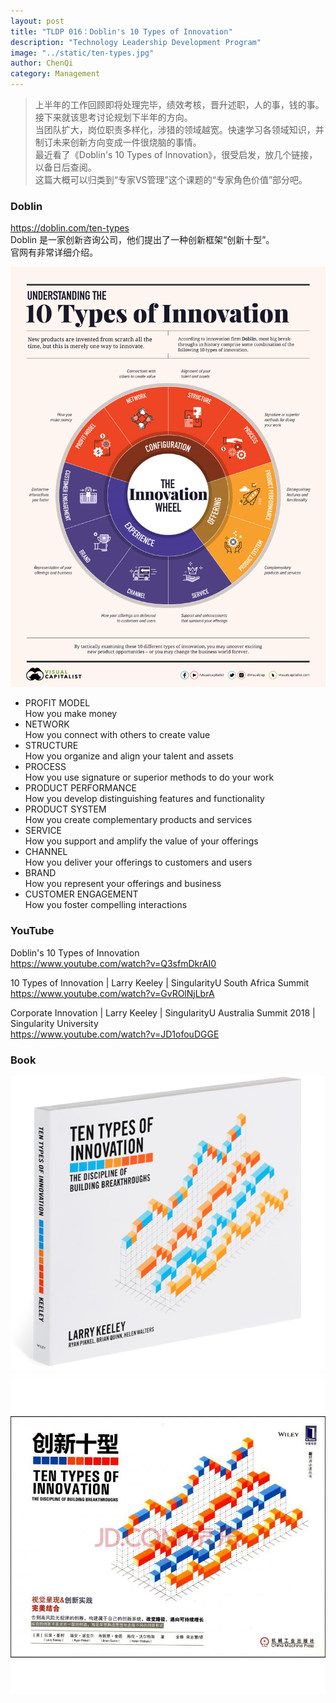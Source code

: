 ```yaml
---
layout: post
title: "TLDP 016：Doblin's 10 Types of Innovation"
description: "Technology Leadership Development Program"
image: "../static/ten-types.jpg"
author: ChenQi
category: Management
---
```


> 上半年的工作回顾即将处理完毕，绩效考核，晋升述职，人的事，钱的事。接下来就该思考讨论规划下半年的方向。  
当团队扩大，岗位职责多样化，涉猎的领域越宽。快速学习各领域知识，并制订未来创新方向变成一件很烧脑的事情。  
最近看了《Doblin's 10 Types of Innovation》，很受启发，放几个链接，以备日后查阅。  
这篇大概可以归类到“专家VS管理”这个课题的“专家角色价值”部分吧。  

### Doblin

https://doblin.com/ten-types  
Doblin 是一家创新咨询公司，他们提出了一种创新框架“创新十型”。  
官网有非常详细介绍。  

![ten-types](../static/ten-types.jpg)

+ PROFIT MODEL  
How you make money
+ NETWORK  
How you connect with others to create value
+ STRUCTURE  
How you organize and align your talent and assets
+ PROCESS  
How you use signature or superior methods to do your work
+ PRODUCT PERFORMANCE  
How you develop distinguishing features and functionality
+ PRODUCT SYSTEM  
How you create complementary products and services
+ SERVICE  
How you support and amplify the value of your offerings
+ CHANNEL  
How you deliver your offerings to customers and users
+ BRAND  
How you represent your offerings and business
+ CUSTOMER ENGAGEMENT  
How you foster compelling interactions

### YouTube

Doblin's 10 Types of Innovation  
https://www.youtube.com/watch?v=Q3sfmDkrAI0

10 Types of Innovation | Larry Keeley | SingularityU South Africa Summit  
https://www.youtube.com/watch?v=GvROlNjLbrA

Corporate Innovation | Larry Keeley | SingularityU Australia Summit 2018 | Singularity University  
https://www.youtube.com/watch?v=JD1ofouDGGE

### Book

![ten-types-book](../static/ten-types-book.jpg)

![ten-types-book-cn](../static/ten-types-book-cn.jpg)
